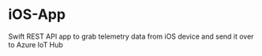 # iOS-App
Swift REST API app to grab telemetry data from iOS device and send it over to Azure IoT Hub

